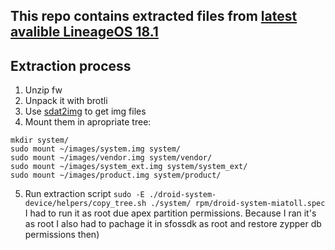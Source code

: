 This repo contains extracted files from [latest avalible LineageOS 18.1](https://sourceforge.net/projects/dereferenceroms/files/miatoll/los18/lineage-18.1-20220902-nightly-miatoll-signed.zip/download)
---
## Extraction process
1. Unzip fw
2. Unpack it with brotli
3. Use [sdat2img](https://github.com/xpirt/sdat2img) to get img files
4. Mount them in apropriate tree:
```
mkdir system/
sudo mount ~/images/system.img system/
sudo mount ~/images/vendor.img system/vendor/
sudo mount ~/images/system_ext.img system/system_ext/
sudo mount ~/images/product.img system/product/
```
5. Run extraction script ```sudo -E ./droid-system-device/helpers/copy_tree.sh ./system/ rpm/droid-system-miatoll.spec``` I had to run it as root due apex partition permissions.
Because I ran it's as root I also had to pachage it in sfossdk as root and restore zypper db permissions then)
